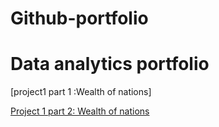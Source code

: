 # Github-portfolio
# Data analytics portfolio
[project1 part 1 :Wealth of nations] 

[Project 1 part 2: Wealth of nations](https://public.tableau.com/app/profile/amanda.mangeolles/viz/Wealthofnations-complete/Dashboard1?publish=yes) 
